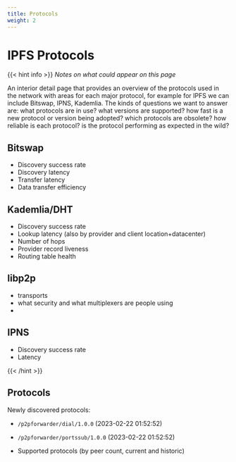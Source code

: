 ```yaml
---
title: Protocols
weight: 2
---
```

# IPFS Protocols

{{< hint info >}}
*Notes on what could appear on this page*

An interior detail page that provides an overview of the protocols used in the network with areas for each major protocol, for example for IPFS we can include Bitswap, IPNS, Kademlia. The kinds of questions we want to answer are: what protocols are in use? what versions are supported? how fast is a new protocol or version being adopted? which protocols are obsolete? how reliable is each protocol? is the protocol performing as expected in the wild?

## Bitswap

- Discovery success rate
- Discovery latency
- Transfer latency
- Data transfer efficiency

## Kademlia/DHT

- Discovery success rate
- Lookup latency (also by provider and client location+datacenter)
- Number of hops
- Provider record liveness
- Routing table health

## libp2p

- transports
- what security and what multiplexers are people using
- 

## IPNS

- Discovery success rate
- Latency

{{< /hint >}}


## Protocols

Newly discovered protocols:


 - `/p2pforwarder/dial/1.0.0` (2023-02-22 01:52:52)
 - `/p2pforwarder/portssub/1.0.0` (2023-02-22 01:52:52)


- Supported protocols (by peer count, current and historic)

